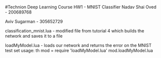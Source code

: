 #Technion Deep Learning Course HW1 - MNIST Classifier
Nadav Shai Oved - 200689768

Aviv Sugarman - 305652729


classification_mnist.lua - modified file from tutorial 4 which builds the network and saves it to a file

loadMyModel.lua - loads our network and returns the error on the MNIST test set
usage: 
th
mod = require 'loadMyModel.lua'
mod.loadMyModel.lua
